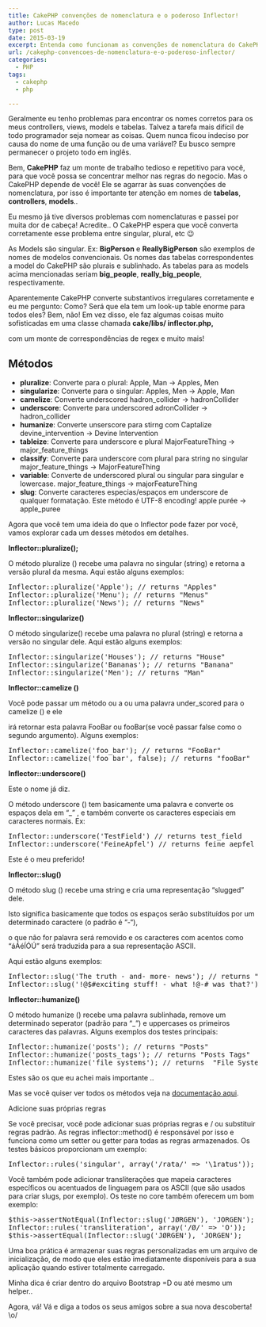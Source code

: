 ```yaml
---
title: CakePHP convenções de nomenclatura e o poderoso Inflector!
author: Lucas Macedo
type: post
date: 2015-03-19
excerpt: Entenda como funcionam as convenções de nomenclatura do CakePHP.
url: /cakephp-convencoes-de-nomenclatura-e-o-poderoso-inflector/
categories:
  - PHP
tags:
  - cakephp
  - php

---
```

Geralmente eu tenho problemas para encontrar os nomes corretos para os meus controllers, views, models e tabelas. Talvez a tarefa mais difícil de todo programador seja nomear as coisas. Quem nunca ficou indeciso por causa do nome de uma função ou de uma variável? Eu busco sempre permanecer o projeto todo em inglês.

Bem, **CakePHP** faz um monte de trabalho tedioso e repetitivo para você, para que você possa se concentrar melhor nas regras do negocio. Mas o CakePHP depende de você! Ele se agarrar às suas convenções de nomenclatura, por isso é importante ter atenção em nomes de **tabelas**, **controllers**, **models**..

Eu mesmo já tive diversos problemas com nomenclaturas e passei por muita dor de cabeça! Acredite.. O CakePHP espera que você converta corretamente esse problema entre singular, plural, etc 😉

As Models são singular. Ex: **BigPerson** e **ReallyBigPerson** são exemplos de nomes de modelos convencionais. Os nomes das tabelas correspondentes a model do CakePHP são plurais e sublinhado. As tabelas para as models acima mencionadas seriam **big_people**, **really\_big\_people**, respectivamente.

Aparentemente CakePHP converte substantivos irregulares corretamente e eu me pergunto: Como? Será que ela tem um look-up table enorme para todos eles? Bem, não! Em vez disso, ele faz algumas coisas muito sofisticadas em uma classe chamada **cake/libs/ inflector.php,**
  
com um monte de correspondências de regex e muito mais!

## Métodos

  * **pluralize**: Converte para o plural: Apple, Man → Apples, Men
  * **singularize**: Converte para o singular: Apples, Men → Apple, Man
  * **camelize**: Converte underscored hadron_collider → hadronCollider
  * **underscore**: Converte para underscored adronCollider → hadron_collider
  * **humanize**: Converte unserscore para stirng com Captalize devine_intervention → Devine Intervention
  * **tableize**: Converte para underscore e plural MajorFeatureThing → major\_feature\_things
  * **classify**: Converte para underscore com plural para string no singular major\_feature\_things → MajorFeatureThing
  * **variable**: Converte de underscored plural ou singular para singular e lowercase. major\_feature\_things → majorFeatureThing
  * **slug**: Converte caracteres especias/espaços em underscore de qualquer formatação. Este método é UTF-8 encoding! apple purée → apple_puree

Agora que você tem uma ideia do que o Inflector pode fazer por você, vamos explorar cada um desses métodos em detalhes.

**Inflector::pluralize();**
  
O método pluralize () recebe uma palavra no singular (string) e retorna a versão plural da mesma. Aqui estão alguns exemplos:

<pre class="lang-php">Inflector::pluralize('Apple'); // returns "Apples"
Inflector::pluralize('Menu'); // returns "Menus"
Inflector::pluralize('News'); // returns "News"</pre>

**Inflector::singularize()**
  
O método singularize() recebe uma palavra no plural (string) e retorna a versão no singular dele. Aqui estão alguns exemplos:

<pre class="lang-php">Inflector::singularize('Houses'); // returns "House"
Inflector::singularize('Bananas'); // returns "Banana"
Inflector::singularize('Men'); // returns "Man"</pre>

**Inflector::camelize ()** 

Você pode passar um método ou a ou uma palavra under_scored para o camelize () e ele
  
irá retornar esta palavra FooBar ou fooBar(se você passar false como o segundo argumento). Alguns exemplos:

<pre class="lang-php">Inflector::camelize('foo_bar'); // returns "FooBar" 
Inflector::camelize('foo_bar', false); // returns "fooBar"
</pre>

**Inflector::underscore()**
  
Este o nome já diz.
  
O método underscore () tem basicamente uma palavra e converte os espaços dela em &#8220;_&#8221; , e também converte os caracteres especiais em caracteres normais. Ex:

<pre class="lang-php">Inflector::underscore('TestField') // returns test_field
Inflector::underscore('FeineApfel') // returns feine_aepfel
</pre>

Este é o meu preferido!

**Inflector::slug()**

O método slug () recebe uma string e cria uma representação &#8220;slugged&#8221; dele.
  
Isto significa basicamente que todos os espaços serão substituídos por um determinado caractere (o padrão é &#8220;-&#8220;),
  
o que não for palavra será removido e os caracteres com acentos como &#8220;áÁéÍÓÚ&#8221; será traduzida para a sua representação ASCII.
  
Aqui estão alguns exemplos:

<pre class="lang-php">Inflector::slug('The truth - and- more- news'); // returns "the-truth-and-more-news"
Inflector::slug('!@$#exciting stuff! - what !@-# was that?'); // returns "exciting-stuff-what-was-that"
</pre>

**Inflector::humanize()** 
  
O método humanize () recebe uma palavra sublinhada, remove um determinado seperator (padrão para &#8220;_&#8221;) e uppercases os primeiros caracteres das palavras. Alguns exemplos dos testes principais:

<pre class="lang:php decode:true ">Inflector::humanize('posts'); // returns "Posts"
Inflector::humanize('posts_tags'); // returns "Posts Tags"
Inflector::humanize('file_systems'); // returns  "File Systems"</pre>

Estes são os que eu achei mais importante ..
  
Mas se você quiser ver todos os métodos veja na [documentação aqui][1].

Adicione suas próprias regras
  
Se você precisar, você pode adicionar suas próprias regras e / ou substituir regras padrão. As regras inflector::method() é responsável por isso e funciona como um setter ou getter para todas as regras armazenados. Os testes básicos proporcionam um exemplo:

<pre lang="php">Inflector::rules('singular', array('/rata/' =&gt; '\1ratus'));
</pre>

Você também pode adicionar transliterações que mapeia caracteres específicos ou acentuados de linguagem para os ASCII (que são usados ​​para criar slugs, por exemplo). Os teste no core também oferecem um bom exemplo:

<pre class="lang-php">$this-&gt;assertNotEqual(Inflector::slug('JØRGEN'), 'JORGEN');
Inflector::rules('transliteration', array('/Ø/' =&gt; 'O'));
$this-&gt;assertEqual(Inflector::slug('JØRGEN'), 'JORGEN');
</pre>

Uma boa prática é armazenar suas regras personalizadas em um arquivo de inicialização, de modo que eles estão imediatamente disponíveis para a sua aplicação quando estiver totalmente carregado.
  
Minha dica é criar dentro do arquivo Bootstrap =D ou até mesmo um helper..

Agora, vá! Vá e diga a todos os seus amigos sobre a sua nova descoberta! \o/

 [1]: http://book.cakephp.org/2.0/en/core-utility-libraries/inflector.html